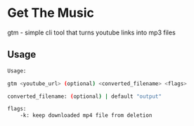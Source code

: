 # Get The Music

gtm - simple cli tool that turns youtube links into mp3 files

## Usage
```sh
Usage:

gtm <youtube_url> (optional) <converted_filename> <flags>

converted_filename: (optional) | default "output"

flags:
	-k: keep downloaded mp4 file from deletion
```
